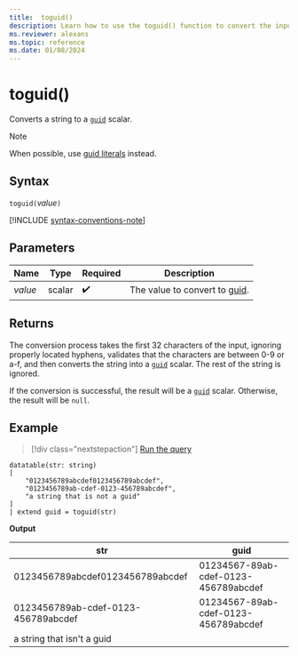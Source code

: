 ```yaml
---
title:  toguid()
description: Learn how to use the toguid() function to convert the input string to a `guid` scalar.
ms.reviewer: alexans
ms.topic: reference
ms.date: 01/08/2024
---
```

# toguid()

Converts a string to a [`guid`](./scalar-data-types/guid.md) scalar.

> [!NOTE]
> When possible, use [guid literals](./scalar-data-types/guid.md#guid-literals) instead.

## Syntax

`toguid(`*value*`)`

[!INCLUDE [syntax-conventions-note](../includes/syntax-conventions-note.md)]

## Parameters

| Name | Type | Required | Description |
|--|--|--|--|
| *value* | scalar |  :heavy_check_mark: | The value to convert to [guid](scalar-data-types/guid.md).|

## Returns

The conversion process takes the first 32 characters of the input, ignoring properly located hyphens, validates that the characters are between 0-9 or a-f, and then converts the string into a [`guid`](./scalar-data-types/guid.md) scalar. The rest of the string is ignored.

If the conversion is successful, the result will be a [`guid`](./scalar-data-types/guid.md) scalar. Otherwise, the result will be `null`.

## Example

> [!div class="nextstepaction"]
> <a href="https://dataexplorer.azure.com/clusters/help/databases/Samples?query=H4sIAAAAAAAAA0tJLAHCpJxUjeKSIisFIJGZl67JyxXNy6UABEoGhkbGJqZm5haWiUnJKalp6HwlHSwKdUEyuiARXaxqE6H2KJRkJJYoZBYr5OWXKCQqpJdmpijxcsXyctUopFaUpOalgIUUbBVK8kEMkBM1ATuW7RixAAAA" target="_blank">Run the query</a>

```kusto
datatable(str: string)
[
    "0123456789abcdef0123456789abcdef",
    "0123456789ab-cdef-0123-456789abcdef",
    "a string that is not a guid"
]
| extend guid = toguid(str)
```

**Output**

|str|guid|
|---|---|
|0123456789abcdef0123456789abcdef|01234567-89ab-cdef-0123-456789abcdef|
|0123456789ab-cdef-0123-456789abcdef|01234567-89ab-cdef-0123-456789abcdef|
|a string that isn't a guid||
